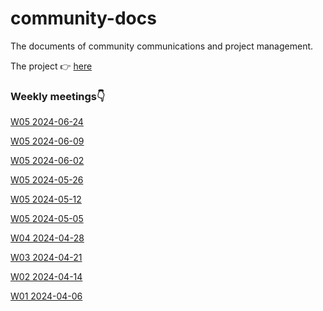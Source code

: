 # community-docs

The documents of community communications and project management.


The project 👉 [here](https://github.com/orgs/cell-labs/projects/1)


### Weekly meetings👇

[W05 2024-06-24](./weekly/week-2024-06-24.md)  

[W05 2024-06-09](./weekly/week-2024-06-09.md)  

[W05 2024-06-02](./weekly/week-2024-06-02.md)  

[W05 2024-05-26](./weekly/week-2024-05-26.md)  

[W05 2024-05-12](./weekly/week-2024-05-12.md)  

[W05 2024-05-05](./weekly/week-2024-05-05.md)  

[W04 2024-04-28](./weekly/week-2024-04-28.md)   

[W03 2024-04-21](./weekly/week-2024-04-21.md)  

[W02 2024-04-14](./weekly/week-2024-04-14.md)  

[W01 2024-04-06](./weekly/phase1-plan.md)  

